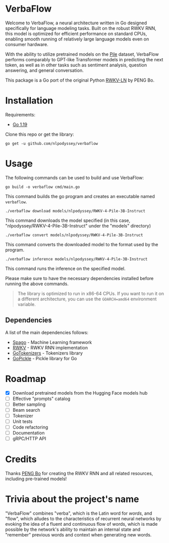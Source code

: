 # VerbaFlow

Welcome to VerbaFlow, a neural architecture written in Go designed specifically for language modeling tasks. 
Built on the robust RWKV RNN, this model is optimized for efficient performance on standard CPUs, enabling smooth running of relatively large language models even on consumer hardware.

With the ability to utilize pretrained models on the [Pile](https://arxiv.org/abs/2101.00027) dataset, VerbaFlow performs comparably to GPT-like Transformer models in predicting the next token, as well as in other tasks such as sentiment analysis, question answering, and general conversation. 

This package is a Go port of the original Python [RWKV-LN](https://github.com/BlinkDL/RWKV-LM) by PENG Bo. 

# Installation

Requirements:

* [Go 1.19](https://golang.org/dl/)

Clone this repo or get the library:

```console
go get -u github.com/nlpodyssey/verbaflow
```

# Usage

The following commands can be used to build and use VerbaFlow:

```console
go build -o verbaflow cmd/main.go
```

This command builds the go program and creates an executable named `verbaflow`.

```console
./verbaflow download models/nlpodyssey/RWKV-4-Pile-3B-Instruct
```

This command downloads the model specified (in this case, "nlpodyssey/RWKV-4-Pile-3B-Instruct" under the "models" directory)

```console
./verbaflow convert models/nlpodyssey/RWKV-4-Pile-3B-Instruct
```

This command converts the downloaded model to the format used by the program.

```console
./verbaflow inference models/nlpodyssey/RWKV-4-Pile-3B-Instruct
```

This command runs the inference on the specified model.

Please make sure to have the necessary dependencies installed before running the above commands.

> The library is optimized to run in x86-64 CPUs. If you want to run it on a different architecture, you can use the `GOARCH=amd64` environment variable.

## Dependencies

A list of the main dependencies follows:

- [Spago](http://github.com/nlpodyssey/spago) - Machine Learning framework
- [RWKV](http://github.com/nlpodyssey/rwkv) - RWKV RNN implementation
- [GoTokenizers](http://github.com/nlpodyssey/gotokenizers) - Tokenizers library
- [GoPickle](http://github.com/nlpodyssey/gopickle) - Pickle library for Go

# Roadmap

- [x] Download pretrained models from the Hugging Face models hub
- [ ] Effective "prompts" catalog
- [ ] Better sampling
- [ ] Beam search
- [ ] Tokenizer
- [ ] Unit tests
- [ ] Code refactoring
- [ ] Documentation
- [ ] gRPC/HTTP API

# Credits

Thanks [PENG Bo](https://github.com/BlinkDL) for creating the RWKV RNN and all related resources, including pre-trained models!

# Trivia about the project's name

"VerbaFlow" combines "verba", which is the Latin word for *words*, and "flow", which alludes to the characteristics of recurrent neural networks by evoking the idea of a fluent and continuous flow of words, which is made possible by the network's ability to maintain an internal state and "remember" previous words and context when generating new words.